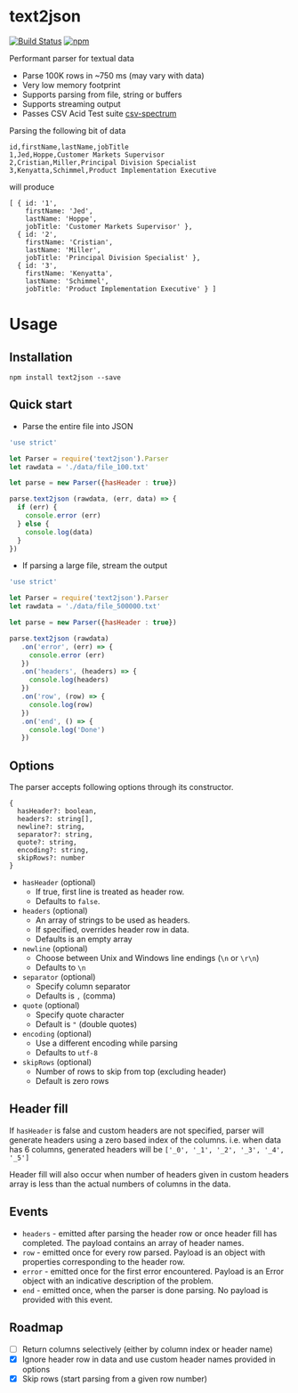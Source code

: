 text2json
=========
[![Build Status](https://travis-ci.org/nilobarp/text2json.svg?branch=master)](https://travis-ci.org/nilobarp/text2json)
[![npm](http://img.shields.io/npm/v/text2json.svg)](https://www.npmjs.com/package/text2json)

Performant parser for textual data
* Parse 100K rows in ~750 ms (may vary with data)
* Very low memory footprint
* Supports parsing from file, string or buffers
* Supports streaming output
* Passes CSV Acid Test suite [csv-spectrum](https://github.com/maxogden/csv-spectrum)

Parsing the following bit of data

```
id,firstName,lastName,jobTitle
1,Jed,Hoppe,Customer Markets Supervisor
2,Cristian,Miller,Principal Division Specialist
3,Kenyatta,Schimmel,Product Implementation Executive
```
will produce
```
[ { id: '1',
    firstName: 'Jed',
    lastName: 'Hoppe',
    jobTitle: 'Customer Markets Supervisor' },
  { id: '2',
    firstName: 'Cristian',
    lastName: 'Miller',
    jobTitle: 'Principal Division Specialist' },
  { id: '3',
    firstName: 'Kenyatta',
    lastName: 'Schimmel',
    jobTitle: 'Product Implementation Executive' } ]
```

Usage
======

Installation
------------
`npm install text2json --save`

Quick start
------------

* Parse the entire file into JSON
```js
'use strict'

let Parser = require('text2json').Parser
let rawdata = './data/file_100.txt'

let parse = new Parser({hasHeader : true})

parse.text2json (rawdata, (err, data) => {
  if (err) {
    console.error (err)
  } else {
    console.log(data)
  }
})
```
* If parsing a large file, stream the output
```js
'use strict'

let Parser = require('text2json').Parser
let rawdata = './data/file_500000.txt'

let parse = new Parser({hasHeader : true})

parse.text2json (rawdata)
   .on('error', (err) => {
     console.error (err)
   })
   .on('headers', (headers) => {
     console.log(headers)
   })
   .on('row', (row) => {
     console.log(row)
   })
   .on('end', () => {
     console.log('Done')
   })
```

Options
---------
The parser accepts following options through its constructor.

```
{
  hasHeader?: boolean,
  headers?: string[],
  newline?: string,
  separator?: string,
  quote?: string,
  encoding?: string,
  skipRows?: number
}
```

* `hasHeader` (optional)
  * If true, first line is treated as header row.
  * Defaults to `false`.
* `headers` (optional)
  * An array of strings to be used as headers.
  * If specified, overrides header row in data.
  * Defaults is an empty array
* `newline` (optional)
  * Choose between Unix and Windows line endings (`\n` or `\r\n`)
  * Defaults to `\n`
* `separator` (optional)
  * Specify column separator
  * Defaults is `,` (comma)
* `quote` (optional)
  * Specify quote character
  * Default is `"` (double quotes)
* `encoding` (optional)
  * Use a different encoding while parsing
  * Defaults to `utf-8`
* `skipRows` (optional)
  * Number of rows to skip from top (excluding header)
  * Default is zero rows

Header fill
------------
If `hasHeader` is false and custom headers are not specified, parser will generate headers using a zero based index of the columns. i.e. when data has 6 columns, generated headers will be `['_0', '_1', '_2', '_3', '_4', '_5']`

Header fill will also occur when number of headers given in custom headers array is less than the actual numbers of columns in the data.

Events
------
  * `headers` - emitted after parsing the header row or once header fill has completed. The payload contains an array of header names.
  * `row` - emitted once for every row parsed. Payload is an object with properties corresponding to the header row.
  * `error` - emitted once for the first error encountered. Payload is an Error object with an indicative description of the problem.
  * `end` - emitted once, when the parser is done parsing. No payload is provided with this event.

Roadmap
---------
  - [ ] Return columns selectively (either by column index or header name)
  - [x] Ignore header row in data and use custom header names provided in options
  - [x] Skip rows (start parsing from a given row number)